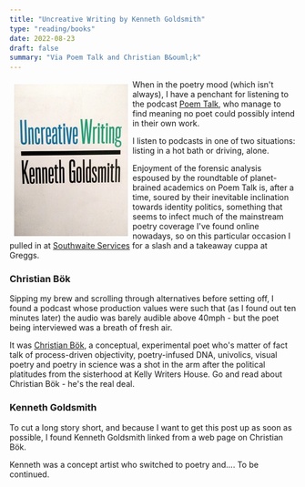 ```yaml
---
title: "Uncreative Writing by Kenneth Goldsmith"
type: "reading/books"
date: 2022-08-23
draft: false
summary: "Via Poem Talk and Christian B&ouml;k"
---
```


<img src="uncreative_writing_cover.jpg" align="left" style="padding: 8px;">

When in the poetry mood (which isn't always), I have a penchant for listening to the podcast [Poem Talk](https://www.poetryfoundation.org/podcasts/series/74633/poemtalk), who manage to find meaning no poet could possibly intend in their own work.

I listen to podcasts in one of two situations: listing in a hot bath or driving, alone.

Enjoyment of the forensic analysis espoused by the roundtable of planet-brained academics on Poem Talk is, after a time, soured by their inevitable inclination towards identity politics, something that seems to infect much of the mainstream poetry coverage I've found online nowadays, so on this particular occasion I pulled in at [Southwaite Services](https://motorwayservices.uk/Southwaite) for a slash and a takeaway cuppa at Greggs.

### Christian B&ouml;k

Sipping my brew and scrolling through alternatives before setting off, I found a podcast whose production values were such that (as I found out ten minutes later) the audio was barely audible above 40mph - but the poet being interviewed was a breath of fresh air.

It was [Christian B&ouml;k](https://en.wikipedia.org/wiki/Christian_B%C3%B6k), a conceptual, experimental poet who's matter of fact talk of process-driven objectivity, poetry-infused DNA, univolics, visual poetry and poetry in science was a shot in the arm after the political platitudes from the sisterhood at Kelly Writers House. Go and read about Christian B&ouml;k - he's the real deal.

### Kenneth Goldsmith

To cut a long story short, and because I want to get this post up as soon as possible, I found Kenneth Goldsmith linked from a web page on Christian B&ouml;k.

Kenneth was a concept artist who switched to poetry and.... To be continued.
